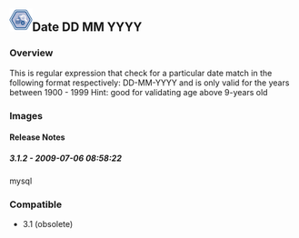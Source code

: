 ## <img src='./logo.jpg' width='40' height='40'>Date  DD MM YYYY

### Overview
This is regular expression that check for a particular date match in the following format respectively: DD-MM-YYYY and is only valid for the years between 1900 - 1999
Hint: good for validating age above 9-years old
### Images




#### Release Notes

##### 3.1.2 - 2009-07-06 08:58:22
mysql
### Compatible
 -  3.1 (obsolete)